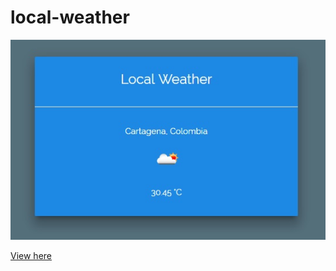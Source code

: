 # local-weather

![alt](https://github.com/christiandbf/local-weather/blob/master/sample.jpg)

[View here](https://christiandbf.github.io/local-weather/)
